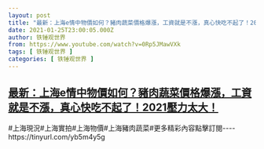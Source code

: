 ```yaml
---
layout: post
title: "最新：上海e情中物價如何？豬肉蔬菜價格爆漲，工資就是不漲，真心快吃不起了！2021壓力太大！"
date: 2021-01-25T23:00:05.000Z
author: 铁锤观世界
from: https://www.youtube.com/watch?v=0Rp5JMawVXk
tags: [ 铁锤观世界 ]
categories: [ 铁锤观世界 ]
---
```

<!--1611615605000-->
[最新：上海e情中物價如何？豬肉蔬菜價格爆漲，工資就是不漲，真心快吃不起了！2021壓力太大！](https://www.youtube.com/watch?v=0Rp5JMawVXk)
------

<div>
#上海現況#上海實拍#上海物價#上海豬肉蔬菜#更多精彩內容點擊訂閱----https://tinyurl.com/yb5m4y5g
</div>
